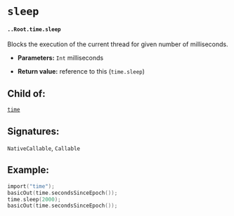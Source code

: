 # `sleep`

#### `..Root.time.sleep`

Blocks the execution of the current thread for given number of milliseconds.

* **Parameters:** `Int` milliseconds

* **Return value:** reference to this (`time.sleep`)

## Child of:

[`time`](docs..Root.time.md)

## Signatures:

`NativeCallable`, `Callable`

## Example:

```c
import("time");
basicOut(time.secondsSinceEpoch());
time.sleep(2000);
basicOut(time.secondsSinceEpoch());
```



